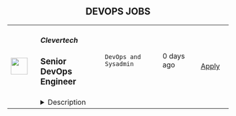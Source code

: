 <div align="center"><h2>DEVOPS JOBS</h2></div><table><tr>
                <td width="100" height="100" rowspan="2">
                    <img src="https://wwr-pro.s3.amazonaws.com/logos/0074/7619/logo.gif" width="38px" height="auto">
                </td>
                <td width="300">
                    <h5>Clevertech</h5>
                    <h3> Senior DevOps Engineer </h3>
                </td>
                <td width="300">
                    <code>DevOps and Sysadmin</code>
                </td>
                <td width="200">
                <text>0 days ago</text>
                </td>
                <td width="100" rowspan="2">
                <a href="https://weworkremotely.com/remote-jobs/clevertech-senior-devops-engineer-11" align="right" target="_blank">Apply</a>
                </td>
            </tr>
            <tr>
                <td colspan="3">
                <details><summary>Description</summary>
                <img src="https://we-work-remotely.imgix.net/logos/0074/7619/logo.gif?ixlib=rails-4.0.0&w=50&h=50&dpr=2&fit=fill&auto=compress" />

<p>
  <strong>Headquarters:</strong> New York, NY
    <br /><strong>URL:</strong> <a href="https://clevertech.biz">https://clevertech.biz</a>
</p>

<div>
<br>Experience Remote done Right. Over 20 years of remote experience, all 500+ staff are 100% remote and we still grow vibrant relationships, provide exceptional opportunities for career growth while working with stellar clients on ambitious projects<br><br>
</div><div><strong>What we're working on:</strong></div><div>
<br>Enterprise companies turn to us to help them launch innovative digital products that interact with hundreds of millions of customers, transactions and data points. The problems we solve every day are real and require creativity, grit and determination. We are building a culture that challenges norms while fostering experimentation and personal growth. In order to grasp the scale of problems we face, ideally, you have some exposure to Logistics, FinTech, Transportation, Insurance, Media or other complex multifactor industries<br><br>
</div><div><strong><br>Requirements</strong></div><ul>
<li>7+ years of professional experience (A technical assessment will be required)</li>
<li>Senior-level experience with AWS (EC2, RDS, S3, ECS, ELB)</li>
<li>Strong background in Linux and Mongo Atlas administration</li>
<li>Experience deploying Kubernetes in a production environment</li>
<li>Experience with CI/CD in Jenkins or CircleCi</li>
<li>Infrastructure as code (we use Terraform)</li>
<li>Experience with requirement gathering and presentation to executives</li>
<li>English fluency, verbal and written</li>
<li>Professional, empathic, team player</li>
<li>Problem solver, proactive, go-getter</li>
</ul><div><strong>Straight from the Devs</strong></div><div>
<br>Watch short snippets of actual developers (Real, not scripted) share why they joined <a href="https://cleverte.ch/3"><strong>YouTube Playlist<br></strong></a><br>
</div><div><strong>Why Clevertech is an amazing place to work at</strong></div><div>
<br>At Clevertech, you can expect that you will:<br><br>
</div><ul>
<li>Be 100% dedicated to one project at a time so that you can hone your skills, innovate and grow</li>
<li>Be a part of a team of talented and friendly senior-level developers</li>
<li>Work on projects that allow you to use cutting edge tech. We believe in constantly evolving your mastery</li>
</ul><div>
<br>The result? We produce meaningful work and we are truly proud and excited to be creating waves in an industry under transformation.<br><br><strong>Benefits of joining the Clevertech team</strong>
</div><div>
<br>We know that people do their best work when they’re taken care of. So we make sure to offer great benefits:<br><br>
</div><ul>
<li>Competitive Salaries</li>
<li>1 Month Paid Time Off For You</li>
<li>Personal Development Fund</li>
<li>Tenure-Based Rewards</li>
<li>Flexible Family Leave</li>
<li>Clevertech University</li>
<li>Clevertech Gives Back</li>
<li>Amazing Culture &amp; Strong Community</li>
</ul>

<p><strong>To apply:</strong> <a href="https://weworkremotely.com/remote-jobs/clevertech-senior-devops-engineer-11">https://weworkremotely.com/remote-jobs/clevertech-senior-devops-engineer-11</a></p>

                </details>
                </td>
            </tr>,<tr>
                <td width="100" height="100" rowspan="2">
                    <img src="https://wwr-pro.s3.amazonaws.com/logos/0081/9143/logo.gif" width="38px" height="auto">
                </td>
                <td width="300">
                    <h5>University of Pennsylvania</h5>
                    <h3> DevOps Engineer (Remote Eligible)</h3>
                </td>
                <td width="300">
                    <code>DevOps and Sysadmin</code>
                </td>
                <td width="200">
                <text>6 days ago</text>
                </td>
                <td width="100" rowspan="2">
                <a href="https://weworkremotely.com/remote-jobs/university-of-pennsylvania-devops-engineer-remote-eligible" align="right" target="_blank">Apply</a>
                </td>
            </tr>
            <tr>
                <td colspan="3">
                <details><summary>Description</summary>
                <img src="https://we-work-remotely.imgix.net/logos/0081/9143/logo.gif?ixlib=rails-4.0.0&w=50&h=50&dpr=2&fit=fill&auto=compress" />

<p>
  <strong>Headquarters:</strong> Philadelphia, PA
    <br /><strong>URL:</strong> <a href="https://www.upenn.edu/">https://www.upenn.edu/</a>
</p>

<div><strong>DevOps Engineer (Remote Eligible)</strong></div><div> </div><div><strong>University Overview</strong></div><div> </div><div>The University of Pennsylvania, the largest private employer in Philadelphia, is a world-renowned leader in education, research, and innovation. This historic, Ivy League school consistently ranks among the top 10 universities in the annual U.S. News &amp; World Report survey. Penn has 12 highly-regarded schools that provide opportunities for undergraduate, graduate and continuing education, all influenced by Penn's distinctive interdisciplinary approach to scholarship and learning. As an employer Penn has been ranked nationally on many occasions with the most recent award from Forbes who named Penn one of America's Best Employers By State in 2021.</div><div> </div><div>Penn offers a unique working environment within the city of Philadelphia. The University is situated on a beautiful urban campus, with easy access to a range of educational, cultural, and recreational activities. With its historical significance and landmarks, lively cultural offerings, and wide variety of atmospheres, Philadelphia is the perfect place to call home for work and play.</div><div> </div><div>The University offers a competitive benefits package that includes excellent healthcare and tuition benefits for employees and their families, generous retirement benefits, a wide variety of professional development opportunities, supportive work and family benefits, a wealth of health and wellness programs and resources, and much more.</div><div> </div><div>COVID-19 vaccination is a requirement for all positions at the University of Pennsylvania. New hires are expected to be fully vaccinated before beginning work at the University. For more information about Penn's vaccine requirements, visit the https://coronavirus.upenn.edu/ for the latest information.</div><div> </div><div><strong>Posted Job Title</strong></div><div>DevOps Engineer (Remote Eligible)</div><div> </div><div><strong>Job Profile Title</strong></div><div>Application Developer C</div><div> </div><div><strong>Job Description Summary</strong></div><div>The DevOps engineer has responsibility for the planning, development, and support of a layer of infrastructure that allows the library to package, deploy, monitor, and maintain applications that are developed from scratch at the library or that are our local customizations of open-source software like Samvera and Blacklight. This work requires close collaboration with developers, digital projects staff, and sysadmins, because the DevOps Engineer will create systems and processes to deliver software prepared by developers to hardware managed by sysadmins, entailing responsibility for a distinct, emerging layer of technical infrastructure.</div><div> </div><div><strong>Job Description</strong></div><div> </div><div><strong>Duties:</strong></div><div> </div><div>The DevOps Engineer will:</div><div> </div><div>• Collaborate with developers, the core services team, and an incumbent peer DevOps Engineer to organize and promote high-quality releases of library applications to production.</div><div>• Research, plan, introduce, and maintain processes for continuous integration, automated builds, more frequent deployments, application monitoring, and other practices that will improve quality and efficiency.</div><div>• Plan and implement robust development and production environments.</div><div>• Test, troubleshoot, and upgrade systems and services to ensure high uptime/availability of library applications.</div><div>• Serve as administrator and point of contact for cloud services on behalf of developers, digital projects staff, sysadmins, and stakeholders (currently primarily AWS S3 and Glacier storage, Digital Ocean).</div><div>• Participate in best practices such as integration testing, tracking QA process, and coordinating UA testing.</div><div> </div><div><strong>Qualifications:</strong></div><div> </div><div>Bachelor's degree and a minimum of 1-2 years of experience, or an equivalent combination of education and experience, are required. Demonstrated experience developing, managing, and deploying Docker images is essential. Experience with Linux systems and a programming language like Bash, Python, or Ruby is required.</div><div> </div><div><strong>Preferred Qualifications:</strong></div><div> </div><div>• Experience with container orchestration tools (e.g. Docker Swarm, Kubernetes, etc.).</div><div>• Experience with configuration management and Infrastructure as Code (IaC) tools, such as Ansible and Terraform.</div><div>• Proficient with continuous integration and continuous deployment frameworks, such as GitLab CI/CD, CircleCI, or GitHub Actions.</div><div>• Experience with distributed version control systems, such as Git, for code management.</div><div>• Understanding of system and/or microservices architectures.</div><div>• Familiarity with software development life cycle processes.</div><div>• Experience in a library or higher education environment preferred.</div><div> </div><div><strong>Application Requirement:</strong></div><div> </div><div>A Resume/CV are required to be considered for this position. Please upload your Resume/CV; multiple documents are allowed.</div><div> </div><div><strong>Budgeted Pay Range:</strong></div><div> </div><div>$70-80K commensurate with education and experience.</div><div> </div><div><strong>Job Location - City, State</strong></div><div>Philadelphia, Pennsylvania</div><div>
<strong>Remote Eligible</strong> - This position is eligible for a fully remote schedule with all work performed remotely. (Note: Only salaried (i.e., exempt), non-temporary positions are eligible for remote work outside the tri-state area (Pennsylvania, New Jersey and Delaware.)</div><div> </div><div><strong>Department / School</strong></div><div>University Library</div><div> </div><div><strong>Pay Range</strong></div><div>$51,824.00 - $109,535.33</div><div>Salary offers are made based on the candidate's qualifications, experience, skills, and education as they directly relate to the requirements of the position, as well as internal and market factors and grade profile.</div><div> </div><div><strong>Affirmative Action Statement</strong></div><div>Penn adheres to a policy that prohibits discrimination on the basis of race, color, sex, sexual orientation, gender identity, religion, creed, national or ethnic origin, citizenship status, age, disability, veteran status, or any other legally protected class.</div><div> </div><div><strong>Special Requirements</strong></div><div>Background check required after a conditional job offer is made. Consideration of the background check will be tailored to the requirements of the job.</div><div> </div><div><strong>University Benefits</strong></div><div> </div><div>• <strong>Health, Life, and Flexible Spending Accounts</strong>: Penn offers comprehensive medical, prescription, behavioral health, dental, vision, and life insurance benefits to protect you and your family's health and welfare. You can also use flexible spending accounts to pay for eligible health care and dependent care expenses with pre-tax dollars.</div><div> </div><div>• <strong>Tuition</strong>: Take advantage of Penn's exceptional tuition benefits. You, your spouse, and your dependent children can get tuition assistance here at Penn. Your dependent children are also eligible for tuition assistance at other institutions.</div><div> </div><div>• <strong>Retirement:</strong> Penn offers generous retirement plans to help you save for your future. Penn's Basic, Matching, and Supplemental retirement plans allow you to save for retirement on a pre-tax or Roth basis. Choose from a wide variety of investment options through TIAA and Vanguard.</div><div> </div><div>• <strong>Time Away from Work:</strong> Penn provides you with a substantial amount of time away from work during the course of the year. This allows you to relax, take vacations, attend to personal affairs, recover from illness or injury, spend time with family—whatever your personal needs may be.</div><div> </div><div>• <strong>Long-Term Care Insurance:</strong> In partnership with Genworth Financial, Penn offers faculty and staff (and your eligible family members) long-term care insurance to help you cover some of the costs of long-term care services received at home, in the community or in a nursing facility. If you apply when you're newly hired, you won't have to provide proof of good health or be subject to underwriting requirements. Eligible family members must always provide proof of good health and are subject to underwriting.</div><div> </div><div>• <strong>Wellness and Work-life Resources</strong>: Penn is committed to supporting our faculty and staff as they balance the competing demands of work and personal life. That's why we offer a wide variety of programs and resources to help you care for your health, your family, and your work-life balance.</div><div> </div><div>• <strong>Professional and Personal Development:</strong> Penn provides an array of resources to help you advance yourself personally and professionally.</div><div> </div><div>• <strong>University Resources:</strong> As a member of the Penn community, you have access to a wide range of University resources as well as cultural and recreational activities. Take advantage of the University's libraries and athletic facilities, or visit our arboretum and art galleries. There's always something going on at Penn, whether it's a new exhibit at the Penn Museum, the latest music or theater presentation at the Annenberg Center, or the Penn Relays at Franklin Field to name just a few examples. As a member of the Penn community, you're right in the middle of the excitement—and you and your family can enjoy many of these activities for free.</div><div> </div><div>• <strong>Discounts and Special Services</strong>: From arts and entertainment to transportation and mortgages, you'll find great deals for University faculty and staff. Not only do Penn arts and cultural centers and museums offer free and discounted admission and memberships to faculty and staff. You can also enjoy substantial savings on other goods and services such as new cars from Ford and General Motors, cellular phone service plans, movie tickets, and admission to theme parks.</div><div> </div><div>• <strong>Flexible Work Hours:</strong> Flexible work options offer creative approaches for completing work while promoting balance between work and personal commitments. These approaches involve use of non-traditional work hours, locations, and/or job structures.</div><div> </div><div>• <strong>Penn Home Ownership Services:</strong> Penn offers a forgivable loan for eligible employees interested in buying a home or currently residing in West Philadelphia, which can be used for closing costs or home improvements.</div><div> </div><div>• <strong>Adoption Assistance:</strong> Penn will reimburse eligible employees on qualified expenses in connection with the legal adoption of an eligible child, such as travel or court fees, for up to two adoptions in your household.</div><div> </div><div>​</div><div> </div><div>To learn more, please visit: https://www.hr.upenn.edu/PennHR/benefits-pay</div><div> </div><div><strong>To apply, visit https://apptrkr.com/3494283</strong></div><div> </div><div>Copyright ©2022 Jobelephant.com Inc. All rights reserved.</div><div> </div><div>https://www.jobelephant.com/</div>

<p><strong>To apply:</strong> <a href="https://weworkremotely.com/remote-jobs/university-of-pennsylvania-devops-engineer-remote-eligible">https://weworkremotely.com/remote-jobs/university-of-pennsylvania-devops-engineer-remote-eligible</a></p>

                </details>
                </td>
            </tr>,<tr>
                <td width="100" height="100" rowspan="2">
                    <img src="https://weworkremotely.com/assets/IsotypeV2-1ebe3dd57673f3e8d02b7490bc0faaef55d6a95d3a4aaf17298bd3ed503ae7fe.svg" width="38px" height="auto">
                </td>
                <td width="300">
                    <h5>Proxify AB</h5>
                    <h3> Senior DevOps Engineer</h3>
                </td>
                <td width="300">
                    <code>DevOps and Sysadmin</code>
                </td>
                <td width="200">
                <text>31 days ago</text>
                </td>
                <td width="100" rowspan="2">
                <a href="https://weworkremotely.com/remote-jobs/proxify-ab-senior-devops-engineer" align="right" target="_blank">Apply</a>
                </td>
            </tr>
            <tr>
                <td colspan="3">
                <details><summary>Description</summary>
                

<p>
  <strong>Headquarters:</strong> Sweden
    <br /><strong>URL:</strong> <a href="http://career.proxify.io">http://career.proxify.io</a>
</p>

<div><strong>The Role:</strong></div><div>We are searching for a Senior DevOps Engineer. You can be a perfect candidate if you are growth-oriented, you take pleasure in your work, and you enjoy working on new ideas to develop exciting products. By joining Proxify, you will get considerable opportunities to work with leading brands and amazing startups to build their next product and growth features. </div><div><br></div><div><strong>What we are looking for:</strong></div><div><br></div><ul>
<li>You have +4 years of solid development experience as a DevOps Engineer;</li>
<li>You have +3 years of experience in Azure Cloud and Kubernetes;</li>
<li>You have good understanding of operating, monitoring, and documenting cloud solutions;</li>
<li>Responsible and able to work with minimal supervision;</li>
<li>Upper-intermediate English level;</li>
<li>You can communicate well with both technical and non-technical clients.</li>
</ul><div>
<strong><br>Nice-to-have:</strong> <br><br>
</div><ul>
<li>Timezone: CET (+/- 3 hours);</li>
<li>Azure certifications in Cloud development and architecture would be a plus.</li>
</ul><div>
<strong><br>Responsibilities:<br></strong><br>
</div><ul>
<li>Set up and maintain local development and test environments (based on containers and similar technologies);</li>
<li>Set up CI/CD pipelines, including build processes for container images and delivery to container registries;</li>
<li>Planning and setting up automated updates to AKS (Azure Kubernetes Service) and surrounding infrastructure components;</li>
<li>Continued setup and improvement of Cloud infrastructure to support new cloud-native solutions;</li>
<li>Collaborate with the stakeholders.</li>
</ul><div>
<strong>What we offer:<br></strong>💻 <strong>100% remote work</strong>: Work from anywhere.<br>👌🏻 <strong>Flexibility</strong>: The ability to change the project to another one.<br>💵 <strong>Financial growth</strong>: Competitive compensation and performance-based increases.<br>🧘🏻‍♂️ <strong>Freedom</strong>: Very flexible working schedule<br>.🚀 <strong>360-degree growth</strong>: Opportunities for professional development and personal growth.</div><div>
<br><br>
</div><div><strong>Your benefits with Proxify:</strong></div><ul>
<li>
<strong>Be part of the Proxify community</strong>: Network with like-minded and enthusiastic individuals to make a difference. </li>
<li>
<strong>Make an impact</strong>: You get the opportunity to work on projects that inspire you and add value to your career.</li>
<li>
<strong>Transparency</strong>: Contracts with transparency in earnings and working hours.</li>
<li>
<strong>Save your time</strong>: Fast and efficient hiring process to match you with the project of your preference.</li>
<li>
<strong>Ownership: </strong>Take ownership of your work and enjoy more freedom in your career.</li>
</ul><div>
<br><br><br>
</div>

<p><strong>To apply:</strong> <a href="https://weworkremotely.com/remote-jobs/proxify-ab-senior-devops-engineer">https://weworkremotely.com/remote-jobs/proxify-ab-senior-devops-engineer</a></p>

                </details>
                </td>
            </tr></table>